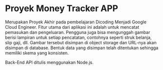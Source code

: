 # Proyek Money Tracker APP

Merupakan Proyek Akhir pada pembelajaran Dicoding Menjadi Google Cloud Engineer. Fitur utama dari aplikasi ini adalah untuk mencatat pemasukan dan pengeluaran. Pengguna juga bisa mengunggah gambar berisi lampiran untuk setiap pencatatan, contohnya seperti struk belanja, slip gaji, dll. Gambar tersebut disimpan di object storage dan URL-nya akan disimpan di database. Bentuk data yang disimpan telah ditentukan sehingga memiliki skema yang konsisten.

Back-End API ditulis menggunakan Node.js.
